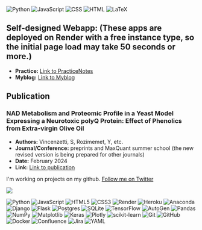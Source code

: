 
![Python](https://img.shields.io/badge/Python-60%25-blue?style=flat-square&logo=python&logoColor=white)
![JavaScript](https://img.shields.io/badge/JavaScript-19%25-yellow?style=flat-square&logo=javascript&logoColor=black)
![CSS](https://img.shields.io/badge/CSS-10%25-purple?style=flat-square&logo=css3&logoColor=white)
![HTML](https://img.shields.io/badge/HTML-8%25-red?style=flat-square&logo=html5&logoColor=white)
![LaTeX](https://img.shields.io/badge/LaTeX-3%25-blue?style=flat-square&logo=latex&logoColor=white)

## Self-designed Webapp: (These apps are deployed on Render with a free instance type, so the initial page load may take 50 seconds or more.)
- **Practice:** [Link to PracticeNotes](https://practicenl.onrender.com)
- **Myblog:** [Link to Myblog](https://myblog-lax8.onrender.com/)

  
## Publication
### NAD Metabolism and Proteomic Profile in a Yeast Model Expressing a Neurotoxic polyQ Protein: Effect of Phenolics from Extra-virgin Olive Oil
- **Authors:** Vincenzetti, S, Rozimemet, Y, etc.
- **Journal/Conference:** preprints and MaxQuant summer school (the new revised version is being prepared for other journals)
- **Date:** February 2024
- **Link:** [Link to publication](https://www.preprints.org/manuscript/202402.1499/v1)

I'm working on projects on my github. 
[Follow me on Twitter](https://twitter.com/Yusufrozimemet)

![](https://github-readme-streak-stats.herokuapp.com/?user=Yusuprozimemet&theme=default_repocard&hide_border=false)<br/>

![Python](https://img.shields.io/badge/python-3670A0?style=for-the-badge&logo=python&logoColor=ffdd54) 
![JavaScript](https://img.shields.io/badge/javascript-%23323330.svg?style=for-the-badge&logo=javascript&logoColor=%23F7DF1E) 
![HTML5](https://img.shields.io/badge/html5-%23E34F26.svg?style=for-the-badge&logo=html5&logoColor=white) 
![CSS3](https://img.shields.io/badge/css3-%231572B6.svg?style=for-the-badge&logo=css3&logoColor=white) 
![Render](https://img.shields.io/badge/Render-%46E3B7.svg?style=for-the-badge&logo=render&logoColor=white) 
![Heroku](https://img.shields.io/badge/heroku-%23430098.svg?style=for-the-badge&logo=heroku&logoColor=white) 
![Anaconda](https://img.shields.io/badge/Anaconda-%2344A833.svg?style=for-the-badge&logo=anaconda&logoColor=white) 
![Django](https://img.shields.io/badge/django-%23092E20.svg?style=for-the-badge&logo=django&logoColor=white) 
![Flask](https://img.shields.io/badge/flask-%23000.svg?style=for-the-badge&logo=flask&logoColor=white) 
![Postgres](https://img.shields.io/badge/postgres-%23316192.svg?style=for-the-badge&logo=postgresql&logoColor=white) 
![SQLite](https://img.shields.io/badge/sqlite-%2307405e.svg?style=for-the-badge&logo=sqlite&logoColor=white) 
![TensorFlow](https://img.shields.io/badge/TensorFlow-%23FF6F00.svg?style=for-the-badge&logo=TensorFlow&logoColor=white) 
![AutoGen](https://img.shields.io/badge/AutoGen-%23FF6F00.svg?style=for-the-badge&logo=microsoft&logoColor=white)
![Pandas](https://img.shields.io/badge/pandas-%23150458.svg?style=for-the-badge&logo=pandas&logoColor=white) 
![NumPy](https://img.shields.io/badge/numpy-%23013243.svg?style=for-the-badge&logo=numpy&logoColor=white) 
![Matplotlib](https://img.shields.io/badge/Matplotlib-%23ffffff.svg?style=for-the-badge&logo=Matplotlib&logoColor=black) 
![Keras](https://img.shields.io/badge/Keras-%23D00000.svg?style=for-the-badge&logo=Keras&logoColor=white) 
![Plotly](https://img.shields.io/badge/Plotly-%233F4F75.svg?style=for-the-badge&logo=plotly&logoColor=white) 
![scikit-learn](https://img.shields.io/badge/scikit--learn-%23F7931E.svg?style=for-the-badge&logo=scikit-learn&logoColor=white) 
![Git](https://img.shields.io/badge/git-%23F05033.svg?style=for-the-badge&logo=git&logoColor=white) 
![GitHub](https://img.shields.io/badge/github-%23121011.svg?style=for-the-badge&logo=github&logoColor=white) 
![Docker](https://img.shields.io/badge/docker-%230db7ed.svg?style=for-the-badge&logo=docker&logoColor=white) 
![Confluence](https://img.shields.io/badge/confluence-%23172BF4.svg?style=for-the-badge&logo=confluence&logoColor=white) 
![Jira](https://img.shields.io/badge/jira-%230A0FFF.svg?style=for-the-badge&logo=jira&logoColor=white) 
![YAML](https://img.shields.io/badge/yaml-%23ffffff.svg?style=for-the-badge&logo=yaml&logoColor=151515)





